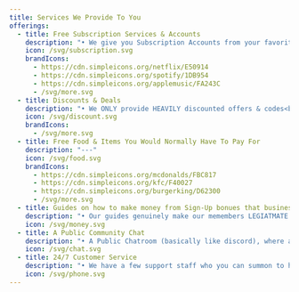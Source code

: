 ```yaml
---
title: Services We Provide To You
offerings:
  - title: Free Subscription Services & Accounts
    description: "• We give you Subscription Accounts from your favorite services<br>• We Upgrade Your EXISTING Subscription Accounts"
    icon: /svg/subscription.svg
    brandIcons:
      - https://cdn.simpleicons.org/netflix/E50914
      - https://cdn.simpleicons.org/spotify/1DB954
      - https://cdn.simpleicons.org/applemusic/FA243C
      - /svg/more.svg
  - title: Discounts & Deals
    description: "• We ONLY provide HEAVILY discounted offers & codes<br>• 75% off, 80% off, USUALLY MORE"
    icon: /svg/discount.svg
    brandIcons:
      - /svg/more.svg
  - title: Free Food & Items You Would Normally Have To Pay For
    description: "---"
    icon: /svg/food.svg
    brandIcons:
      - https://cdn.simpleicons.org/mcdonalds/FBC817
      - https://cdn.simpleicons.org/kfc/F40027
      - https://cdn.simpleicons.org/burgerking/D62300
      - /svg/more.svg
  - title: Guides on how to make money from Sign-Up bonues that businesses offer
    description: "• Our guides genuinely make our memembers LEGIATMATE money LEGALLY, we find and sign-up bonues that businesses are offering<br>-<br>• You can look at all of our sucesses in the vouches channel under 'Guides'"
    icon: /svg/money.svg
  - title: A Public Community Chat
    description: "• A Public Chatroom (basically like discord), where all our members & subscribers hang out & talk about anything<br>• They usually discuss the sign-up bonus guides & help each other out"
    icon: /svg/chat.svg
  - title: 24/7 Customer Service
    description: "• We have a few support staff who you can summon to help you"
    icon: /svg/phone.svg
---
```

